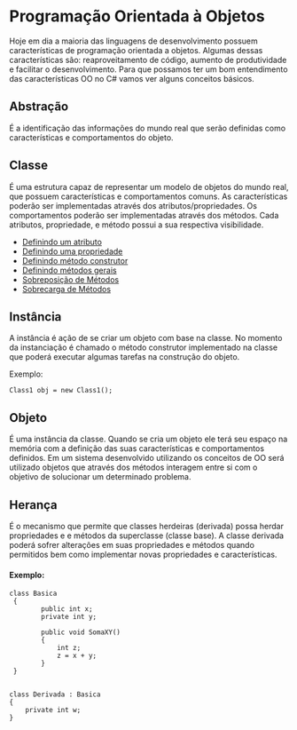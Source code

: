 # Programação Orientada à Objetos

Hoje em dia a maioria das linguagens de desenvolvimento possuem características de programação orientada a objetos. Algumas dessas características são: reaproveitamento de código, aumento de produtividade e facilitar o desenvolvimento. Para que possamos ter um bom entendimento das características OO no C# vamos ver alguns conceitos básicos.

## Abstração
É a identificação das informações do mundo real que serão definidas como características e comportamentos do objeto.

## Classe
É uma estrutura capaz de representar um modelo de objetos do mundo real, que possuem características e comportamentos comuns. As características poderão ser implementadas através dos atributos/propriedades. Os comportamentos poderão ser implementadas através dos métodos. Cada atributos, propriedade, e método possui a sua respectiva visibilidade.


- [Definindo um atributo](definindoatributo.md)
- [Definindo uma propriedade](definindopropriedade.md)
- [Definindo método construtor]()
- [Definindo métodos gerais]()
- [Sobreposição de Métodos]()
- [Sobrecarga de Métodos]()
 
 
 ## Instância
A instância é ação de se criar um objeto com base na classe. No momento da instanciação é chamado o método construtor implementado na classe que poderá executar algumas tarefas na construção do objeto.

 Exemplo:
 ```
 Class1 obj = new Class1();
```


## Objeto
É uma instância da classe. Quando se cria um objeto ele terá seu espaço na memória com a definição das suas características e comportamentos definidos. Em um sistema desenvolvido utilizando os conceitos de OO será utilizado objetos que através dos métodos interagem entre si com o objetivo de solucionar um determinado problema.

## Herança
É o mecanismo que permite que classes herdeiras (derivada) possa herdar propriedades e e métodos da superclasse (classe base). A classe derivada poderá sofrer alterações em suas propriedades e métodos quando permitidos bem como implementar novas propriedades e características.

#### Exemplo: 
```
class Basica
 {
        public int x;
        private int y;

        public void SomaXY()
        {
            int z;
            z = x + y;
        }
 }
 

class Derivada : Basica
{
    private int w;
}
``` 
 
